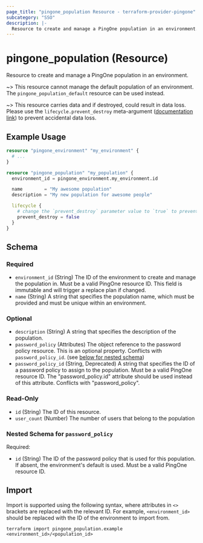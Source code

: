 ```yaml
---
page_title: "pingone_population Resource - terraform-provider-pingone"
subcategory: "SSO"
description: |-
  Resource to create and manage a PingOne population in an environment.
---
```


# pingone_population (Resource)

Resource to create and manage a PingOne population in an environment.

~> This resource cannot manage the default population of an environment.  The `pingone_population_default` resource can be used instead.

~> This resource carries data and if destroyed, could result in data loss.  Please use the `lifecycle.prevent_destroy` meta-argument ([documentation link](https://developer.hashicorp.com/terraform/language/meta-arguments/lifecycle#prevent_destroy)) to prevent accidental data loss.

## Example Usage

```terraform
resource "pingone_environment" "my_environment" {
  # ...
}

resource "pingone_population" "my_population" {
  environment_id = pingone_environment.my_environment.id

  name        = "My awesome population"
  description = "My new population for awesome people"

  lifecycle {
    # change the `prevent_destroy` parameter value to `true` to prevent this data carrying resource from being destroyed
    prevent_destroy = false
  }
}
```

<!-- schema generated by tfplugindocs -->
## Schema

### Required

- `environment_id` (String) The ID of the environment to create and manage the population in.  Must be a valid PingOne resource ID.  This field is immutable and will trigger a replace plan if changed.
- `name` (String) A string that specifies the population name, which must be provided and must be unique within an environment.

### Optional

- `description` (String) A string that specifies the description of the population.
- `password_policy` (Attributes) The object reference to the password policy resource. This is an optional property. Conflicts with `password_policy_id`. (see [below for nested schema](#nestedatt--password_policy))
- `password_policy_id` (String, Deprecated) A string that specifies the ID of a password policy to assign to the population.  Must be a valid PingOne resource ID. The "password_policy.id" attribute should be used instead of this attribute.  Conflicts with "password_policy".

### Read-Only

- `id` (String) The ID of this resource.
- `user_count` (Number) The number of users that belong to the population

<a id="nestedatt--password_policy"></a>
### Nested Schema for `password_policy`

Required:

- `id` (String) The ID of the password policy that is used for this population. If absent, the environment's default is used. Must be a valid PingOne resource ID.

## Import

Import is supported using the following syntax, where attributes in `<>` brackets are replaced with the relevant ID.  For example, `<environment_id>` should be replaced with the ID of the environment to import from.

```shell
terraform import pingone_population.example <environment_id>/<population_id>
```
